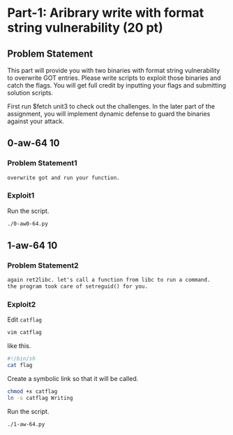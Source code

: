 # Part-1: Aribrary write with format string vulnerability (20 pt)

## Problem Statement

This part will provide you with two binaries with format string vulnerability to overwrite GOT entries. Please write scripts to exploit those binaries and catch the flags. You will get full credit by inputting your flags and submitting solution scripts.

First run $fetch unit3 to check out the challenges. In the later part of the assignment, you will implement dynamic defense to guard the binaries against your attack.

## 0-aw-64 10

### Problem Statement1

```txt
overwrite got and run your function.
```

### Exploit1

Run the script.

```bash
./0-aw0-64.py
```

## 1-aw-64 10

### Problem Statement2

```txt
again ret2libc. let's call a function from libc to run a command.
the program took care of setreguid() for you.
```

### Exploit2

Edit `catflag`

```bash
vim catflag
```

like this.

```sh
#!/bin/sh
cat flag
```

Create a symbolic link so that it will be called.

```bash
chmod +x catflag
ln -s catflag Writing
```

Run the script.

```bash
./1-aw-64.py
```
